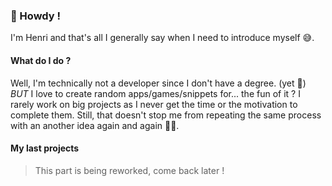 ### 🤘 Howdy !

I'm Henri and that's all I generally say when I need to introduce myself 😅.

#### **What do I do ?**
Well, I'm technically not a developer since I don't have a degree. (yet 👶)
*BUT* I love to create random apps/games/snippets for... the fun of it ? I rarely work on big projects as I never get the time or the motivation to complete them. Still, that doesn't stop me from repeating the same process with an another idea again and again 😵‍💫. 

#### **My last projects**
> This part is being reworked, come back later !

